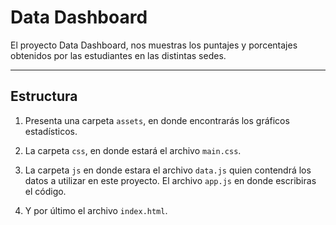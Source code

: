 # Data Dashboard

El proyecto Data Dashboard, nos muestras los puntajes y porcentajes obtenidos por las estudiantes en las distintas sedes.

***

## Estructura 

1. Presenta una carpeta `assets`, en donde encontrarás los gráficos estadísticos.

2. La carpeta `css`, en donde estará el archivo `main.css`.

3. La carpeta `js` en donde estara el archivo `data.js` quien contendrá los datos a utilizar en este proyecto. El archivo `app.js` en donde escribiras el código.

4. Y por último el archivo `index.html`.


